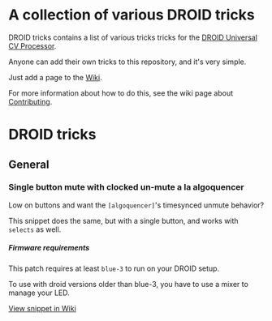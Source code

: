 # A collection of various DROID tricks

DROID tricks contains a list of various tricks tricks for the [DROID Universal CV Processor](https://shop.dermannmitdermaschine.de/pages/droid-universal-cv-processor).

Anyone can add their own tricks to this repository, and it's very simple.

Just add a page to the [Wiki](../../wiki/).

For more information about how to do this, see the wiki page about [Contributing](../../wiki/Contributing).

# DROID tricks
## General
### Single button mute with clocked un‐mute a la algoquencer
Low on buttons and want the `[algoquencer]`'s timesynced unmute behavior?

This snippet does the same, but with a single button, and works with `selects` as well.

##### Firmware requirements
This patch requires at least `blue-3` to run on your DROID setup.

To use with droid versions older than blue-3, you have to use a mixer to manage
your LED.

[View snippet in Wiki](../../wiki//home/runner/work/droid-tricks/droid-tricks/droid-tricks.wiki/Single-button-mute-with-clocked-un‐mute-a-la-algoquencer.md)
